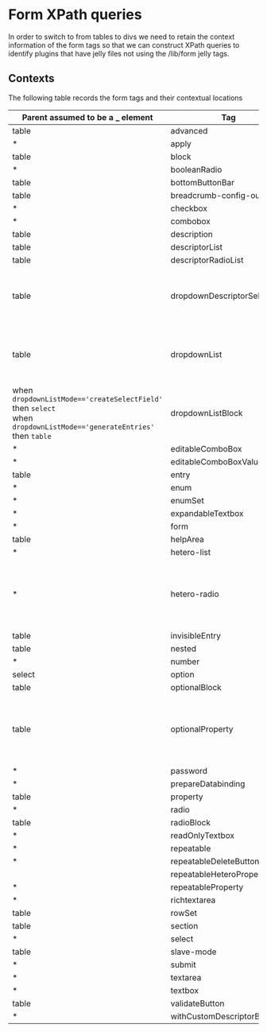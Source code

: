 # Form XPath queries

In order to switch to from tables to divs we need to retain the context information of the form tags so that we can construct XPath
queries to identify plugins that have jelly files not using the /lib/form jelly tags.

## Contexts

The following table records the form tags and their contextual locations

<table>
<thead>
<th>Parent assumed to be a _ element</th>
<th>Tag</th>
<th>Child assumed to be _ element(s)</th>
<th>Notes</th>
</thead>
<tbody>
<tr><td>table</td><td>advanced</td><td>tr</td><td></td></tr>
<tr><td>*</td><td>apply</td><td>N/A</td><td></td></tr>
<tr><td>table</td><td>block</td><td>*</td><td></td></tr>
<tr><td>*</td><td>booleanRadio</td><td>N/A</td><td></td></tr>
<tr><td>table</td><td>bottomButtonBar</td><td>*</td><td></td></tr>
<tr><td>table</td><td>breadcrumb-config-outline</td><td></td><td></td></tr>
<tr><td>*</td><td>checkbox</td><td>N/A</td><td></td></tr>
<tr><td>*</td><td>combobox</td><td>N/A</td><td></td></tr>
<tr><td>table</td><td>description</td><td>*</td><td></td></tr>
<tr><td>table</td><td>descriptorList</td><td>tr</td><td></td></tr>
<tr><td>table</td><td>descriptorRadioList</td><td>tr</td><td></td></tr>
<tr><td>table</td><td>dropdownDescriptorSelector</td><td>when <code>dropdownListMode=='createSelectField'</code> then <code>option</code><br/>when <code>dropdownListMode=='generateEntries'</code> then <code>tr</code></td><td></td></tr>
<tr><td>table</td><td>dropdownList</td><td>when <code>dropdownListMode=='createSelectField'</code> then <code>option</code><br/>when <code>dropdownListMode=='generateEntries'</code> then <code>tr</code></td><td></td></tr>
<tr><td>when <code>dropdownListMode=='createSelectField'</code> then <code>select</code><br/>when <code>dropdownListMode=='generateEntries'</code> then <code>table</code></td><td>dropdownListBlock</td><td>tr</td><td></td></tr>
<tr><td>*</td><td>editableComboBox</td><td>*</td><td></td></tr>
<tr><td>*</td><td>editableComboBoxValue</td><td>N/A</td><td></td></tr>
<tr><td>table</td><td>entry</td><td>*</td><td></td></tr>
<tr><td>*</td><td>enum</td><td>CDATA or other text</td><td></td></tr>
<tr><td>*</td><td>enumSet</td><td>N/A</td><td></td></tr>
<tr><td>*</td><td>expandableTextbox</td><td>N/A</td><td></td></tr>
<tr><td>*</td><td>form</td><td>tr</td><td></td></tr>
<tr><td>table</td><td>helpArea</td><td>N/A</td><td></td></tr>
<tr><td>*</td><td>hetero-list</td><td>*</td><td></td></tr>
<tr><td>*</td><td>hetero-radio</td><td>N/A</td><td>includes descriptor config pages expecting <code>tr</code> children</td></tr>
<tr><td>table</td><td>invisibleEntry</td><td>*</td><td></td></tr>
<tr><td>table</td><td>nested</td><td>*</td><td></td></tr>
<tr><td>*</td><td>number</td><td>N/A</td><td></td></tr>
<tr><td>select</td><td>option</td><td>CDATA or other text</td><td></td></tr>
<tr><td>table</td><td>optionalBlock</td><td>tr</td><td></td></tr>
<tr><td>table</td><td>optionalProperty</td><td>N/A</td><td>includes descriptor config pages expecting <code>tr</code> children</td></tr>
<tr><td>*</td><td>password</td><td>N/A</td><td></td></tr>
<tr><td>*</td><td>prepareDatabinding</td><td>N/A</td><td></td></tr>
<tr><td>table</td><td>property</td><td>tr</td><td></td></tr>
<tr><td>*</td><td>radio</td><td>N/A</td><td></td></tr>
<tr><td>table</td><td>radioBlock</td><td>tr</td><td></td></tr>
<tr><td>*</td><td>readOnlyTextbox</td><td>N/A</td><td></td></tr>
<tr><td>*</td><td>repeatable</td><td>*</td><td></td></tr>
<tr><td>*</td><td>repeatableDeleteButton</td><td>N/A</td><td></td></tr>
<tr><td></td><td>repeatableHeteroProperty</td><td></td><td></td></tr>
<tr><td>*</td><td>repeatableProperty</td><td>tr</td><td></td></tr>
<tr><td>*</td><td>richtextarea</td><td>N/A</td><td></td></tr>
<tr><td>table</td><td>rowSet</td><td>tr</td><td></td></tr>
<tr><td>table</td><td>section</td><td>tr</td><td></td></tr>
<tr><td>*</td><td>select</td><td>N/A</td><td></td></tr>
<tr><td>table</td><td>slave-mode</td><td>N/A</td><td></td></tr>
<tr><td>*</td><td>submit</td><td>N/A</td><td></td></tr>
<tr><td>*</td><td>textarea</td><td>N/A</td><td></td></tr>
<tr><td>*</td><td>textbox</td><td>N/A</td><td></td></tr>
<tr><td>table</td><td>validateButton</td><td>N/A</td><td></td></tr>
<tr><td>*</td><td>withCustomDescriptorByName</td><td>*</td><td></td></tr></tbody>
</table>